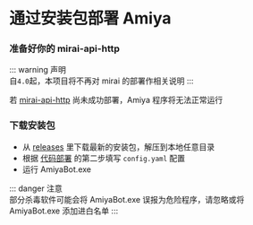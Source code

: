 # 通过安装包部署 Amiya

### 准备好你的 mirai-api-http

::: warning 声明<br>
自`4.0`起，本项目将不再对 mirai 的部署作相关说明
:::

若 [mirai-api-http](https://github.com/project-mirai/mirai-api-http) 尚未成功部署，Amiya 程序将无法正常运行

### 下载安装包

- 从 [releases](https://github.com/vivien8261/Amiya-Bot/releases) 里下载最新的安装包，解压到本地任意目录
- 根据 [代码部署](https://github.com/vivien8261/Amiya-Bot/wiki/通过代码部署-Amiya#代码部署) 的第二步填写 `config.yaml` 配置
- 运行 AmiyaBot.exe

::: danger 注意<br>
部分杀毒软件可能会将 AmiyaBot.exe 误报为危险程序，请忽略或将 AmiyaBot.exe 添加进白名单
:::
